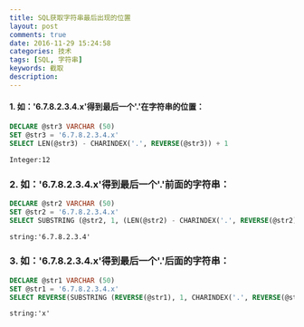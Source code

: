 ```yaml
---
title: SQL获取字符串最后出现的位置
layout: post
comments: true
date: 2016-11-29 15:24:58
categories: 技术
tags: [SQL, 字符串]
keywords: 截取
description:
---
```


#### 1. 如：'6.7.8.2.3.4.x'得到最后一个'.'在字符串的位置：
```sql
DECLARE @str3 VARCHAR (50)
SET @str3 = '6.7.8.2.3.4.x' 
SELECT LEN(@str3) - CHARINDEX('.', REVERSE(@str3)) + 1
```
	Integer:12

<!-- more -->

### 2. 如：'6.7.8.2.3.4.x'得到最后一个'.'前面的字符串：
```sql
DECLARE @str2 VARCHAR (50)
SET @str2 = '6.7.8.2.3.4.x' 
SELECT SUBSTRING (@str2, 1, (LEN(@str2) - CHARINDEX('.', REVERSE(@str2)) ) )
```
	string:'6.7.8.2.3.4'

### 3. 如：'6.7.8.2.3.4.x'得到最后一个'.'后面的字符串：
```sql
DECLARE @str1 VARCHAR (50)
SET @str1 = '6.7.8.2.3.4.x' 
SELECT REVERSE(SUBSTRING (REVERSE(@str1), 1, CHARINDEX('.', REVERSE(@str1)) - 1) )
```
	string:'x'